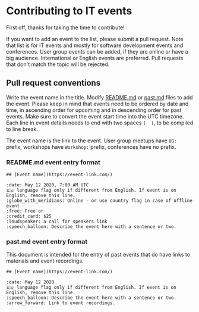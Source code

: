 # Contributing to IT events

First off, thanks for taking the time to contribute!

If you want to add an event to the list, please submit a pull request. Note that list is for IT events and mostly for software development events and conferences. User group events can be added, if they are online or have a big audience. International or English events are preferred. Pull requests that don't match the topic will be rejected.

## Pull request conventions

Write the event name in the title. Modify [README.md](README.md) or [past.md](past.md) files to add the event. Please keep in mind that events need to be ordered by date and time, in ascending order for upcoming and in descending order for past events. Make sure to convert the event start time into the UTC timezone. Each line in event details needs to end with two spaces `(  )`, to be compiled to line break.

The event name is the link to the event. User group meetups have `UG:` prefix, workshops have `Workshop:` prefix, conferences have no prefix.  

### README.md event entry format

    ## [Event name](https://event-link.com/)

    :date: May 12 2020, 7:00 AM UTC  
    🇪🇺 language flag only if different from English. If event is on English, remove this line.
    :globe_with_meridians: Online - or use country flag in case of offline event  
    :free: Free or  
    :credit_card: $25
    :loudspeaker: a call for speakers link  
    :speech_balloon: Describe the event here with a sentence or two.

### past.md event entry format

This document is intended for the entry of past events that do have links to materials and event recordings.

    ## [Event name](https://event-link.com/)

    :date: May 12 2020  
    🇪🇺 language flag only if different from English. If event is on English, remove this line.
    :speech_balloon: Describe the event here with a sentence or two.
    :arrow_forward: Link to event recordings.  
